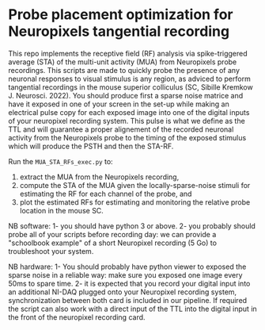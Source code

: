 # Probe placement optimization for Neuropixels tangential recording

This repo implements the receptive field (RF) analysis via spike-triggered average (STA) of the multi-unit activity (MUA) from Neuropixels probe recordings. This scripts are made to quickly probe the presence of any neuronal responses to visual stimulus is any region, as adviced to perform tangential recordings in the mouse superior colliculus (SC, Sibille Kremkow J. Neurosci. 2022). You should produce first a sparse noise matrice and have it exposed in one of your screen in the set-up while making an electrical pulse copy for each exposed image into one of the digital inputs of your neuropixel recording system. This pulse is what we define as the TTL and will guarantee a proper alignement of the recorded neuronal activity from the Neuropixels probe to the timing of the exposed stimulus which will produce the PSTH and then the STA-RF.

Run the `MUA_STA_RFs_exec.py` to:
1. extract the MUA from the Neuropixels recording,
2. compute the STA of the MUA given the locally-sparse-noise stimuli for estimating the RF for each channel of the probe, and 
3. plot the estimated RFs for estimating and monitoring the relative probe location in the mouse SC.


NB software: 
1- you should have python 3 or above. 
2- you probably should probe all of your scripts before recording day: we can provide a "schoolbook example" of a short Neuropixel recording (5 Go) to troubleshoot your system.

NB hardware:
1- You should probably have python viewer to exposed the sparse noise in a reliable way: make sure you exposed one image every 50ms to spare time.
2- it is expected that you record your digital input into an additional NI-DAQ plugged onto your Neuropixel recording system, synchronization between both card is included in our pipeline. If required the script can also work with a direct input of the TTL into the digital input in the front of the neuropixel recording card.
